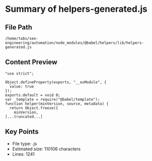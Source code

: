 # Summary of helpers-generated.js
  
## File Path
`/home/tabs/seo-engineering/automation/node_modules/@babel/helpers/lib/helpers-generated.js`

## Content Preview
```
"use strict";

Object.defineProperty(exports, "__esModule", {
  value: true
});
exports.default = void 0;
var _template = require("@babel/template");
function helper(minVersion, source, metadata) {
  return Object.freeze({
    minVersion,
[...truncated...]
```

## Key Points
- File type: .js
- Estimated size: 110106 characters
- Lines: 1241
